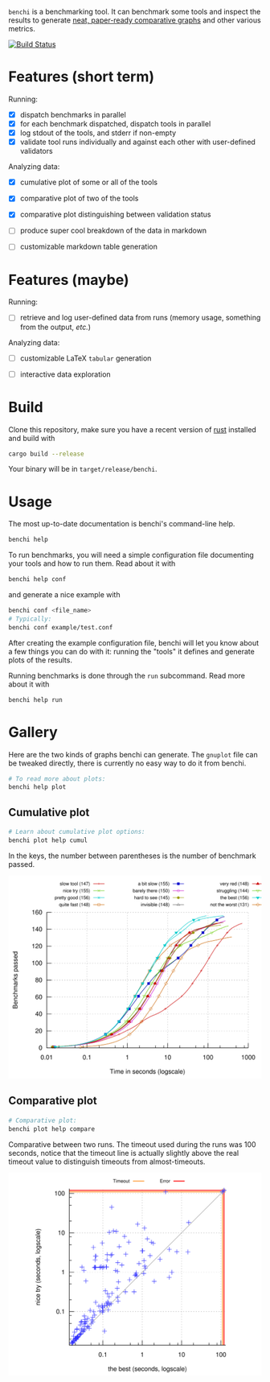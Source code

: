 `benchi` is a benchmarking tool. It can benchmark some tools and inspect the results to generate [neat, paper-ready comparative graphs](#gallery) and other various metrics.

[![Build Status](https://travis-ci.org/AdrienChampion/benchi.svg?branch=master)](https://travis-ci.org/AdrienChampion/benchi)



# Features (short term)

Running:

- [x] dispatch benchmarks in parallel
- [x] for each benchmark dispatched, dispatch tools in parallel
- [x] log stdout of the tools, and stderr if non-empty
- [x] validate tool runs individually and against each other with user-defined validators

Analyzing data:

- [x] cumulative plot of some or all of the tools
- [x] comparative plot of two of the tools
- [x] comparative plot distinguishing between validation status
- [ ] produce super cool breakdown of the data in markdown
- [ ] customizable markdown table generation


# Features (maybe)

Running:
- [ ] retrieve and log user-defined data from runs (memory usage, something from the output, *etc.*)

Analyzing data:
- [ ] customizable LaTeX `tabular` generation
- [ ] interactive data exploration


# Build

Clone this repository, make sure you have a recent version of [rust](rust) installed and build with

```bash
cargo build --release
```

Your binary will be in `target/release/benchi`.


# Usage

The most up-to-date documentation is benchi's command-line help.

```bash
benchi help
```

To run benchmarks, you will need a simple configuration file documenting your tools and how to run them. Read about it with

```bash
benchi help conf
```

and generate a nice example with

```bash
benchi conf <file_name>
# Typically:
benchi conf example/test.conf
```

After creating the example configuration file, benchi will let you know about a few things you can do with it: running the "tools" it defines and generate plots of the results.

Running benchmarks is done through the `run` subcommand. Read more about it with

```bash
benchi help run
```


# Gallery

Here are the two kinds of graphs benchi can generate. The `gnuplot` file can be tweaked directly, there is currently no easy way to do it from benchi.

```bash
# To read more about plots:
benchi help plot
```

## Cumulative plot

```bash
# Learn about cumulative plot options:
benchi plot help cumul
```

In the keys, the number between parentheses is the number of benchmark passed.

![Cumulative plot](gallery/cumul.png)

## Comparative plot

```bash
# Comparative plot:
benchi plot help compare
```

Comparative between two runs. The timeout used during the runs was 100 seconds, notice that the timeout line is actually slightly above the real timeout value to distinguish timeouts from almost-timeouts.

![Comparative plot](gallery/compare.png)

[rust]: https://www.rust-lang.org/en-US/install.html (Install Rust)
